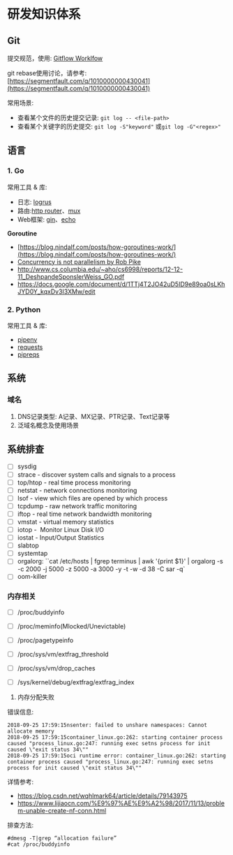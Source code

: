 # 研发知识体系

## Git

提交规范，使用: [Gitflow Worklfow](https://www.atlassian.com/git/tutorials/comparing-workflows/gitflow-workflow)

git rebase使用讨论，请参考: [https://segmentfault.com/q/1010000000430041](https://segmentfault.com/q/1010000000430041)

常用场景:

 - 查看某个文件的历史提交记录: `git log -- <file-path>`
 - 查看某个关键字的历史提交: `git log -S"keyword"` 或`git log -G"<regex>"`


## 语言

### 1. Go

常用工具 &  库:

- 日志: [logrus](https://github.com/Sirupsen/logrus)
- 路由:[http router](https://github.com/julienschmidt/httprouter)、[mux](https://github.com/gorilla/mux)
- Web框架: [gin](https://github.com/gin-gonic/gin)、[echo](https://github.com/labstack/echo)

**Goroutine**

- [https://blog.nindalf.com/posts/how-goroutines-work/](https://blog.nindalf.com/posts/how-goroutines-work/)
- [Concurrency is not parallelism by Rob Pike](https://www.youtube.com/watch?v=cN_DpYBzKso)
- http://www.cs.columbia.edu/~aho/cs6998/reports/12-12-11_DeshpandeSponslerWeiss_GO.pdf
- https://docs.google.com/document/d/1TTj4T2JO42uD5ID9e89oa0sLKhJYD0Y_kqxDv3I3XMw/edit

### 2. Python

常用工具 &  库:

- [pipenv](https://github.com/pypa/pipenv)
- [requests](https://github.com/requests/requests)
- [pipreqs](https://github.com/bndr/pipreqs)

## 系统

### 域名

1. DNS记录类型: A记录、MX记录、PTR记录、Text记录等
2. 泛域名概念及使用场景

###

## 系统排查

- [ ] sysdig
- [ ] strace - discover system calls and signals to a process
- [ ] top/htop - real time process monitoring
- [ ] netstat - network connections monitoring
- [ ] lsof - view which files are opened by which process
- [ ] tcpdump - raw network traffic monitoring
- [ ] iftop - real time network bandwidth monitoring
- [ ] vmstat - virtual memory statistics
- [ ] iotop -  Monitor Linux Disk I/O
- [ ] iostat - Input/Output Statistics
- [ ] slabtop
- [ ] systemtap
- [ ] orgalorg: ``cat /etc/hosts | fgrep terminus | awk '{print $1}' | orgalorg -s -c 2000 -j 5000 -z 5000 -a 3000 -y -t -w -d 38 -C sar -q`
- [ ] oom-killer

### 内存相关

- [ ] /proc/buddyinfo
- [ ] /proc/meminfo(Mlocked/Unevictable)
- [ ] /proc/pagetypeinfo
- [ ] /proc/sys/vm/extfrag_threshold
- [ ] /proc/sys/vm/drop_caches
- [ ] /sys/kernel/debug/extfrag/extfrag_index


1. 内存分配失败

错误信息:

```
2018-09-25 17:59:15nsenter: failed to unshare namespaces: Cannot allocate memory
2018-09-25 17:59:15container_linux.go:262: starting container process caused "process_linux.go:247: running exec setns process for init caused \"exit status 34\""
2018-09-25 17:59:15oci runtime error: container_linux.go:262: starting container process caused "process_linux.go:247: running exec setns process for init caused \"exit status 34\""
```
详情参考:

- https://blog.csdn.net/wqhlmark64/article/details/79143975
- https://www.lijiaocn.com/%E9%97%AE%E9%A2%98/2017/11/13/problem-unable-create-nf-conn.html

排查方法:

```
#dmesg -T|grep “allocation failure”
#cat /proc/buddyinfo
```

